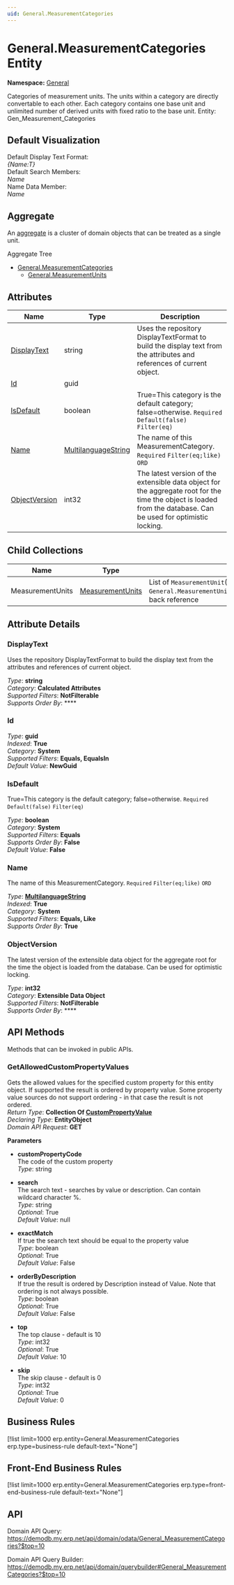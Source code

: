 ```yaml
---
uid: General.MeasurementCategories
---
```

# General.MeasurementCategories Entity

**Namespace:** [General](General.md)  

Categories of measurement units. The units within a category are directly convertable to each other. Each category contains one base unit and unlimited number of derived units with fixed ratio to the base unit. Entity: Gen_Measurement_Categories

## Default Visualization
Default Display Text Format:  
_{Name:T}_  
Default Search Members:  
_Name_  
Name Data Member:  
_Name_  

## Aggregate
An [aggregate](https://docs.erp.net/tech/advanced/concepts/aggregates.html) is a cluster of domain objects that can be treated as a single unit.  

Aggregate Tree  
* [General.MeasurementCategories](General.MeasurementCategories.md)  
  * [General.MeasurementUnits](General.MeasurementUnits.md)  

## Attributes

| Name | Type | Description |
| ---- | ---- | --- |
| [DisplayText](General.MeasurementCategories.md#displaytext) | string | Uses the repository DisplayTextFormat to build the display text from the attributes and references of current object. 
| [Id](General.MeasurementCategories.md#id) | guid |  
| [IsDefault](General.MeasurementCategories.md#isdefault) | boolean | True=This category is the default category; false=otherwise. `Required` `Default(false)` `Filter(eq)` 
| [Name](General.MeasurementCategories.md#name) | [MultilanguageString](../data-types.md#multilanguagestring) | The name of this MeasurementCategory. `Required` `Filter(eq;like)` `ORD` 
| [ObjectVersion](General.MeasurementCategories.md#objectversion) | int32 | The latest version of the extensible data object for the aggregate root for the time the object is loaded from the database. Can be used for optimistic locking. 

## Child Collections

| Name | Type | Description |
| ---- | ---- | --- |
| MeasurementUnits | [MeasurementUnits](General.MeasurementUnits.md) | List of `MeasurementUnit`(General.MeasurementUnits.md) child objects, based on the `General.MeasurementUnit.MeasurementCategory`(General.MeasurementUnits.md#measurementcategory) back reference 


## Attribute Details

### DisplayText

Uses the repository DisplayTextFormat to build the display text from the attributes and references of current object.

_Type_: **string**  
_Category_: **Calculated Attributes**  
_Supported Filters_: **NotFilterable**  
_Supports Order By_: ****  

### Id

_Type_: **guid**  
_Indexed_: **True**  
_Category_: **System**  
_Supported Filters_: **Equals, EqualsIn**  
_Default Value_: **NewGuid**  

### IsDefault

True=This category is the default category; false=otherwise. `Required` `Default(false)` `Filter(eq)`

_Type_: **boolean**  
_Category_: **System**  
_Supported Filters_: **Equals**  
_Supports Order By_: **False**  
_Default Value_: **False**  

### Name

The name of this MeasurementCategory. `Required` `Filter(eq;like)` `ORD`

_Type_: **[MultilanguageString](../data-types.md#multilanguagestring)**  
_Indexed_: **True**  
_Category_: **System**  
_Supported Filters_: **Equals, Like**  
_Supports Order By_: **True**  

### ObjectVersion

The latest version of the extensible data object for the aggregate root for the time the object is loaded from the database. Can be used for optimistic locking.

_Type_: **int32**  
_Category_: **Extensible Data Object**  
_Supported Filters_: **NotFilterable**  
_Supports Order By_: ****  


## API Methods

Methods that can be invoked in public APIs.

### GetAllowedCustomPropertyValues

Gets the allowed values for the specified custom property for this entity object.              If supported the result is ordered by property value. Some property value sources do not support ordering - in that case the result is not ordered.  
_Return Type_: **Collection Of [CustomPropertyValue](../data-types.md#general.custompropertyvalue)**  
_Declaring Type_: **EntityObject**  
_Domain API Request_: **GET**  

**Parameters**  
  * **customPropertyCode**  
    The code of the custom property  
    _Type_: string  

  * **search**  
    The search text - searches by value or description. Can contain wildcard character %.  
    _Type_: string  
     _Optional_: True  
    _Default Value_: null  

  * **exactMatch**  
    If true the search text should be equal to the property value  
    _Type_: boolean  
     _Optional_: True  
    _Default Value_: False  

  * **orderByDescription**  
    If true the result is ordered by Description instead of Value. Note that ordering is not always possible.  
    _Type_: boolean  
     _Optional_: True  
    _Default Value_: False  

  * **top**  
    The top clause - default is 10  
    _Type_: int32  
     _Optional_: True  
    _Default Value_: 10  

  * **skip**  
    The skip clause - default is 0  
    _Type_: int32  
     _Optional_: True  
    _Default Value_: 0  



## Business Rules

[!list limit=1000 erp.entity=General.MeasurementCategories erp.type=business-rule default-text="None"]

## Front-End Business Rules

[!list limit=1000 erp.entity=General.MeasurementCategories erp.type=front-end-business-rule default-text="None"]

## API

Domain API Query:
<https://demodb.my.erp.net/api/domain/odata/General_MeasurementCategories?$top=10>

Domain API Query Builder:
<https://demodb.my.erp.net/api/domain/querybuilder#General_MeasurementCategories?$top=10>

